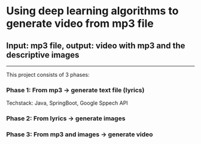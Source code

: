 # Using deep learning algorithms to generate video from mp3 file

## Input: mp3 file, output: video with mp3 and the descriptive images

---
This project consists of 3 phases:

### Phase 1: From mp3 -> generate text file (lyrics)
Techstack: Java, SpringBoot, Google Sppech API

### Phase 2: From lyrics -> generate images


### Phase 3: From mp3 and images -> generate video

